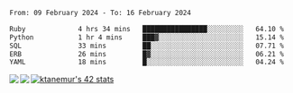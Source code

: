 <!--START_SECTION:waka-->

```txt
From: 09 February 2024 - To: 16 February 2024

Ruby             4 hrs 34 mins   ████████████████░░░░░░░░░   64.10 %
Python           1 hr 4 mins     ███▓░░░░░░░░░░░░░░░░░░░░░   15.14 %
SQL              33 mins         ██░░░░░░░░░░░░░░░░░░░░░░░   07.71 %
ERB              26 mins         █▓░░░░░░░░░░░░░░░░░░░░░░░   06.21 %
YAML             18 mins         █░░░░░░░░░░░░░░░░░░░░░░░░   04.24 %
```

<!--END_SECTION:waka-->
<a href="https://github.com/anuraghazra/github-readme-stats">
  <img align="left" src="https://github-readme-stats.vercel.app/api?username=Tanesan&count_private=true&show_icons=true" />
<img align="left" src="https://github-readme-stats.vercel.app/api/top-langs/?username=Tanesan" />
</a>

[![ktanemur's 42 stats](https://badge42.vercel.app/api/v2/cl1wslf6s002109l771rng2w8/stats?cursusId=21&coalitionId=62)](https://github.com/JaeSeoKim/badge42)
